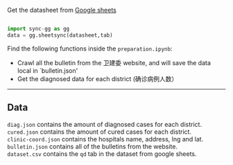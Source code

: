 

Get the datasheet from [Google sheets](https://docs.google.com/spreadsheets/d/1c3qGEq8_LTKm6VmCBKgDHsZMnhZ_5feaFUJkYGPP2Bw/edit#gid=0)

```python

import sync-gg as gg
data = gg.sheetsync(datasheet,tab)

```


Find the following functions inside the `preparation.ipynb`: 

- Crawl all the bulletin from the 卫建委 website, and will save the data local in `bulletin.json'  
- Get the diagnosed data for each district (确诊病例人数）





---
## Data
`diag.json` contains the amount of diagnosed cases for each district.    
`cured.json` contains the amount of cured cases for each district.   
`clinic-coord.json` contains the hospitals name, address, lng and lat.   
`bulletin.json` contains all of the bulletins from the website.  
`dataset.csv` contains the `qd` tab in the dataset from google sheets.  
